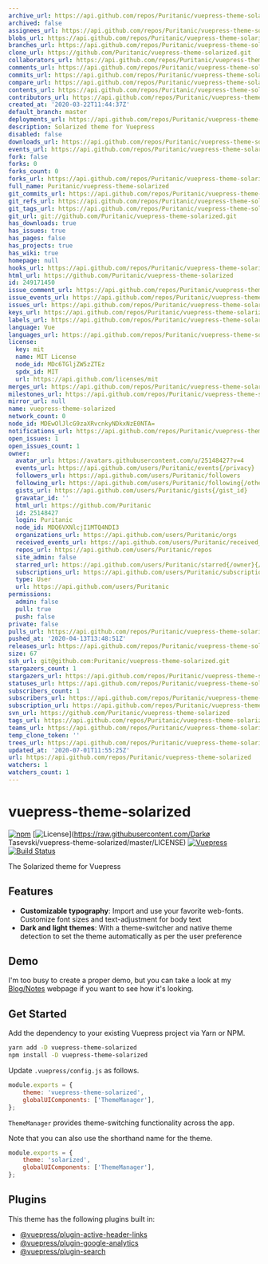 ```yaml
---
archive_url: https://api.github.com/repos/Puritanic/vuepress-theme-solarized/{archive_format}{/ref}
archived: false
assignees_url: https://api.github.com/repos/Puritanic/vuepress-theme-solarized/assignees{/user}
blobs_url: https://api.github.com/repos/Puritanic/vuepress-theme-solarized/git/blobs{/sha}
branches_url: https://api.github.com/repos/Puritanic/vuepress-theme-solarized/branches{/branch}
clone_url: https://github.com/Puritanic/vuepress-theme-solarized.git
collaborators_url: https://api.github.com/repos/Puritanic/vuepress-theme-solarized/collaborators{/collaborator}
comments_url: https://api.github.com/repos/Puritanic/vuepress-theme-solarized/comments{/number}
commits_url: https://api.github.com/repos/Puritanic/vuepress-theme-solarized/commits{/sha}
compare_url: https://api.github.com/repos/Puritanic/vuepress-theme-solarized/compare/{base}...{head}
contents_url: https://api.github.com/repos/Puritanic/vuepress-theme-solarized/contents/{+path}
contributors_url: https://api.github.com/repos/Puritanic/vuepress-theme-solarized/contributors
created_at: '2020-03-22T11:44:37Z'
default_branch: master
deployments_url: https://api.github.com/repos/Puritanic/vuepress-theme-solarized/deployments
description: Solarized theme for Vuepress
disabled: false
downloads_url: https://api.github.com/repos/Puritanic/vuepress-theme-solarized/downloads
events_url: https://api.github.com/repos/Puritanic/vuepress-theme-solarized/events
fork: false
forks: 0
forks_count: 0
forks_url: https://api.github.com/repos/Puritanic/vuepress-theme-solarized/forks
full_name: Puritanic/vuepress-theme-solarized
git_commits_url: https://api.github.com/repos/Puritanic/vuepress-theme-solarized/git/commits{/sha}
git_refs_url: https://api.github.com/repos/Puritanic/vuepress-theme-solarized/git/refs{/sha}
git_tags_url: https://api.github.com/repos/Puritanic/vuepress-theme-solarized/git/tags{/sha}
git_url: git://github.com/Puritanic/vuepress-theme-solarized.git
has_downloads: true
has_issues: true
has_pages: false
has_projects: true
has_wiki: true
homepage: null
hooks_url: https://api.github.com/repos/Puritanic/vuepress-theme-solarized/hooks
html_url: https://github.com/Puritanic/vuepress-theme-solarized
id: 249171450
issue_comment_url: https://api.github.com/repos/Puritanic/vuepress-theme-solarized/issues/comments{/number}
issue_events_url: https://api.github.com/repos/Puritanic/vuepress-theme-solarized/issues/events{/number}
issues_url: https://api.github.com/repos/Puritanic/vuepress-theme-solarized/issues{/number}
keys_url: https://api.github.com/repos/Puritanic/vuepress-theme-solarized/keys{/key_id}
labels_url: https://api.github.com/repos/Puritanic/vuepress-theme-solarized/labels{/name}
language: Vue
languages_url: https://api.github.com/repos/Puritanic/vuepress-theme-solarized/languages
license:
  key: mit
  name: MIT License
  node_id: MDc6TGljZW5zZTEz
  spdx_id: MIT
  url: https://api.github.com/licenses/mit
merges_url: https://api.github.com/repos/Puritanic/vuepress-theme-solarized/merges
milestones_url: https://api.github.com/repos/Puritanic/vuepress-theme-solarized/milestones{/number}
mirror_url: null
name: vuepress-theme-solarized
network_count: 0
node_id: MDEwOlJlcG9zaXRvcnkyNDkxNzE0NTA=
notifications_url: https://api.github.com/repos/Puritanic/vuepress-theme-solarized/notifications{?since,all,participating}
open_issues: 1
open_issues_count: 1
owner:
  avatar_url: https://avatars.githubusercontent.com/u/25148427?v=4
  events_url: https://api.github.com/users/Puritanic/events{/privacy}
  followers_url: https://api.github.com/users/Puritanic/followers
  following_url: https://api.github.com/users/Puritanic/following{/other_user}
  gists_url: https://api.github.com/users/Puritanic/gists{/gist_id}
  gravatar_id: ''
  html_url: https://github.com/Puritanic
  id: 25148427
  login: Puritanic
  node_id: MDQ6VXNlcjI1MTQ4NDI3
  organizations_url: https://api.github.com/users/Puritanic/orgs
  received_events_url: https://api.github.com/users/Puritanic/received_events
  repos_url: https://api.github.com/users/Puritanic/repos
  site_admin: false
  starred_url: https://api.github.com/users/Puritanic/starred{/owner}{/repo}
  subscriptions_url: https://api.github.com/users/Puritanic/subscriptions
  type: User
  url: https://api.github.com/users/Puritanic
permissions:
  admin: false
  pull: true
  push: false
private: false
pulls_url: https://api.github.com/repos/Puritanic/vuepress-theme-solarized/pulls{/number}
pushed_at: '2020-04-13T13:48:51Z'
releases_url: https://api.github.com/repos/Puritanic/vuepress-theme-solarized/releases{/id}
size: 67
ssh_url: git@github.com:Puritanic/vuepress-theme-solarized.git
stargazers_count: 1
stargazers_url: https://api.github.com/repos/Puritanic/vuepress-theme-solarized/stargazers
statuses_url: https://api.github.com/repos/Puritanic/vuepress-theme-solarized/statuses/{sha}
subscribers_count: 1
subscribers_url: https://api.github.com/repos/Puritanic/vuepress-theme-solarized/subscribers
subscription_url: https://api.github.com/repos/Puritanic/vuepress-theme-solarized/subscription
svn_url: https://github.com/Puritanic/vuepress-theme-solarized
tags_url: https://api.github.com/repos/Puritanic/vuepress-theme-solarized/tags
teams_url: https://api.github.com/repos/Puritanic/vuepress-theme-solarized/teams
temp_clone_token: ''
trees_url: https://api.github.com/repos/Puritanic/vuepress-theme-solarized/git/trees{/sha}
updated_at: '2020-07-01T11:55:25Z'
url: https://api.github.com/repos/Puritanic/vuepress-theme-solarized
watchers: 1
watchers_count: 1
---
```


# vuepress-theme-solarized

[![npm](https://img.shields.io/npm/v/vuepress-theme-solarized)](https://www.npmjs.com/package/vuepress-theme-solarized) [![License](https://img.shields.io/badge/license-MIT-green.svg)](https://raw.githubusercontent.com/Darkø Tasevski/vuepress-theme-solarized/master/LICENSE) [![Vuepress](https://img.shields.io/github/package-json/dependency-version/Puritanic/vuepress-theme-solarized/@vuepress/plugin-search?label=vuepress)](https://github.com/vuejs/vuepress) [![Build Status](https://travis-ci.org/Puritanic/vuepress-theme-solarized.svg?branch=master)](https://travis-ci.org/Puritanic/vuepress-theme-solarized)

The Solarized theme for Vuepress

## Features

-   **Customizable typography**: Import and use your favorite web-fonts. Customize font sizes and text-adjustment for body text
-   **Dark and light themes**: With a theme-switcher and native theme detection to set the theme automatically as per the user preference

## Demo

I'm too busy to create a proper demo, but you can take a look at my [Blog/Notes](https://puritanic.github.io/CompSci/) webpage if you want to see how it's looking.

## Get Started

Add the dependency to your existing Vuepress project via Yarn or NPM.

```sh
yarn add -D vuepress-theme-solarized
npm install -D vuepress-theme-solarized
```

Update `.vuepress/config.js` as follows.

```js
module.exports = {
	theme: 'vuepress-theme-solarized',
	globalUIComponents: ['ThemeManager'],
};
```

`ThemeManager` provides theme-switching functionality across the app.

Note that you can also use the shorthand name for the theme.

```js
module.exports = {
	theme: 'solarized',
	globalUIComponents: ['ThemeManager'],
};
```

## Plugins

This theme has the following plugins built in:

-   [@vuepress/plugin-active-header-links](https://github.com/vuejs/vuepress/tree/master/packages/@vuepress/plugin-active-header-links)
-   [@vuepress/plugin-google-analytics](https://github.com/vuejs/vuepress/tree/master/packages/%40vuepress/plugin-google-analytics)
-   [@vuepress/plugin-search](https://github.com/vuejs/vuepress/tree/master/packages/%40vuepress/plugin-search)

